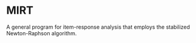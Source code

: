 # MIRT
A general program for item-response analysis that employs the stabilized Newton-Raphson algorithm.
